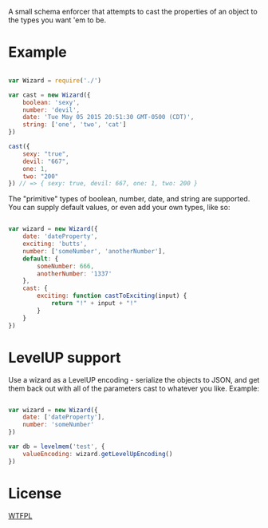 A small schema enforcer that attempts to cast the properties of an object to the types you want 'em to be.

# Example

```js

var Wizard = require('./')

var cast = new Wizard({
	boolean: 'sexy',
	number: 'devil',
	date: 'Tue May 05 2015 20:51:30 GMT-0500 (CDT)',
	string: ['one', 'two', 'cat']
})

cast({
	sexy: "true",
	devil: "667",
	one: 1,
	two: "200"
}) // => { sexy: true, devil: 667, one: 1, two: 200 }

```

The "primitive" types of boolean, number, date, and string are supported.  You can supply default values, or even add your own types, like so:

```js

var wizard = new Wizard({
	date: 'dateProperty',
	exciting: 'butts',
	number: ['someNumber', 'anotherNumber'],
	default: {
		someNumber: 666,
		anotherNumber: '1337'
	},
	cast: {
		exciting: function castToExciting(input) {
			return "!" + input + "!"
		}
	}
})

```

# LevelUP support

Use a wizard as a LevelUP encoding - serialize the objects to JSON, and get them back out with all of the parameters cast to whatever you like.  Example:

```js

var wizard = new Wizard({
	date: ['dateProperty'],
	number: 'someNumber'
})

var db = levelmem('test', {
	valueEncoding: wizard.getLevelUpEncoding()
})

```

License
=====

[WTFPL](http://wtfpl2.com/)
